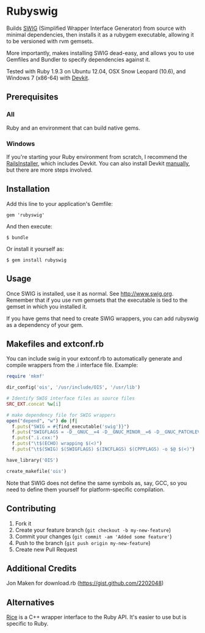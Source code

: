 # Rubyswig

Builds [SWIG](http://www.swig.org) (Simplified Wrapper Interface Generator) from source with minimal dependencies,
then installs it as a rubygem executable, allowing it to be versioned with rvm gemsets.

More importantly, makes installing SWIG dead-easy, and allows you to use Gemfiles and
Bundler to specify dependencies against it.

Tested with Ruby 1.9.3 on Ubuntu 12.04, OSX Snow Leopard (10.6), and Windows 7 (x86-64) with [Devkit](http://rubyinstaller.org/add-ons/devkit/).

## Prerequisites

### All

Ruby and an environment that can build native gems.

### Windows

If you're starting your Ruby environment from scratch, I recommend the [RailsInstaller](http://railsinstaller.org/), which includes Devkit. You can also install Devkit [manually](https://github.com/oneclick/rubyinstaller/wiki/Development-Kit), but there are more steps involved.

## Installation

Add this line to your application's Gemfile:

    gem 'rubyswig'

And then execute:

    $ bundle

Or install it yourself as:

    $ gem install rubyswig

## Usage

Once SWIG is installed, use it as normal. See <http://www.swig.org>. Remember that if you use rvm gemsets that the executable is tied to the gemset in which you installed it.

If you have gems that need to create SWIG wrappers, you can add rubyswig as a dependency of your gem.

## Makefiles and extconf.rb

You can include swig in your extconf.rb to automatically generate and compile wrappers from the .i interface file. Example:

```ruby
require 'mkmf'

dir_config('ois', '/usr/include/OIS', '/usr/lib')

# Identify SWIG interface files as source files
SRC_EXT.concat %w[i]

# make dependency file for SWIG wrappers
open("depend", "w") do |f|
  f.puts("SWIG = #{find_executable('swig')}")
  f.puts("SWIGFLAGS = -D__GNUC__=4 -D__GNUC_MINOR__=6 -D__GNUC_PATCHLEVEL__=3 -ruby -Wall -c++ -minherit")
  f.puts(".i.cxx:")
  f.puts("\t$(ECHO) wrapping $(<)")
  f.puts("\t$(SWIG) $(SWIGFLAGS) $(INCFLAGS) $(CPPFLAGS) -o $@ $(<)")

have_library('OIS')

create_makefile('ois')
```

Note that SWIG does not define the same symbols as, say, GCC, so you need to define them yourself for platform-specific compilation.

## Contributing

1. Fork it
2. Create your feature branch (`git checkout -b my-new-feature`)
3. Commit your changes (`git commit -am 'Added some feature'`)
4. Push to the branch (`git push origin my-new-feature`)
5. Create new Pull Request

## Additional Credits

Jon Maken for download.rb (https://gist.github.com/2202048)

## Alternatives

[Rice](http://rice.rubyforge.org/) is a C++ wrapper interface to the Ruby API. It's easier to use but is specific to Ruby. 
